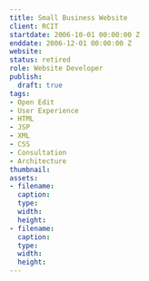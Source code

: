 ```yaml
---
title: Small Business Website
client: RCIT
startdate: 2006-10-01 00:00:00 Z
enddate: 2006-12-01 00:00:00 Z
website: 
status: retired
role: Website Developer
publish:
  draft: true
tags:
- Open Edit
- User Experience
- HTML
- JSP
- XML
- CSS
- Consultation
- Architecture
thumbnail: 
assets:
- filename: 
  caption: 
  type: 
  width: 
  height: 
- filename: 
  caption: 
  type: 
  width: 
  height: 
---
```


